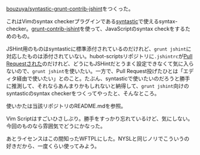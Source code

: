 [bouzuya/syntastic-grunt-contrib-jshint][]をつくった。

これはVimのsyntax checkerプラグインである[syntastic][scrooloose/syntastic]で使えるsyntax-checker。[grunt-contrib-jshint][gruntjs/grunt-contrib-jshint]を使って、JavaScriptのsyntax checkをするためのもの。

JSHint用のものはsyntasticに標準添付されているのだけれど、`grunt jshint`に対応したものは添付されていない。hubot-scriptsリポジトリに`.jshintrc`が[Pull Requestされた](https://github.com/faithcreates/hubot-scripts/pull/5)のだけれど、どうにもJSHintだとうまく設定できなくて気に入らないので、`grunt jshint`を使いたい。一方で、Pull Request投げたひとは「エディタ経由で使いたい」とのこと。たぶん、syntasticで使いたいのだろうと勝手に推測して、それならあんまりかもしれないと納得して、`grunt jshint`向けのsyntasticのsyntax checkerをつくってやったと、そんなところ。

使いかたは当該リポジトリのREADME.mdを参照。

Vim Scriptはすごいひさしぶり。勝手をすっかり忘れているけど、気にしない。今回のものなら雰囲気でどうにかなった。

あとライセンスはこの間知ったWFTPLにした。NYSLと同じノリでこういうの好きだから、一度くらい使ってみよう。

[bouzuya/syntastic-grunt-contrib-jshint]: https://github.com/bouzuya/syntastic-grunt-contrib-jshint
[scrooloose/syntastic]: https://github.com/scrooloose/syntastic
[gruntjs/grunt-contrib-jshint]: https://github.com/gruntjs/grunt-contrib-jshint
